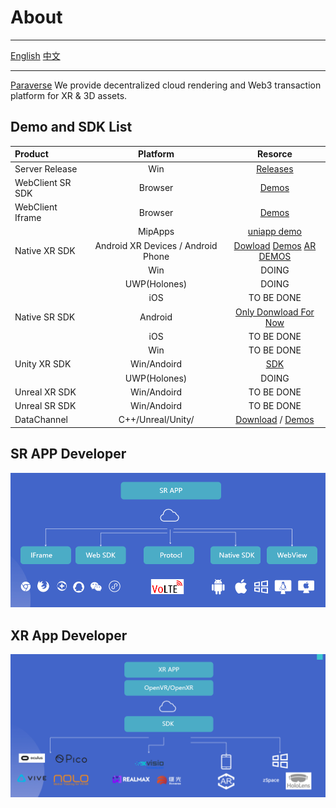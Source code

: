 # About

---

[English](./README.md) [中文](./README.zh_CN.md)

---

[Paraverse](https://www.paraverse.cc/) We provide decentralized cloud rendering and Web3 transaction platform for XR & 3D assets.

## Demo and SDK List

| Product | Platform | Resorce |
| :-----| :----: | :----: |
| Server Release | Win | [Releases](https://github.com/ParaverseTechnology/LarkXR3.1/releases) |
| WebClient SR SDK | Browser | [Demos](https://github.com/ParaverseTechnology/lark_sr_websdk_demos) |
| WebClient Iframe | Browser | [Demos](https://github.com/ParaverseTechnology/larkwebclient-iframe-demos) |
| | MipApps | [uniapp demo](https://github.com/ParaverseTechnology/uniapp_demo) |
| Native XR SDK | Android XR Devices / Android Phone | [Dowload](https://github.com/ParaverseTechnology/larkxr_native_android_app/releases/) [Demos](https://github.com/ParaverseTechnology/larkxr_native_android_app) [AR DEMOS](https://github.com/ParaverseTechnology/larkar_demos) |
|| Win | DOING |
|| UWP(Holones) | DOING |
|| iOS | TO BE DONE |
| Native SR SDK | Android | [Only Donwload For Now](https://www.pingxingyun.com/devCenter.html) |
| | iOS |  TO BE DONE |
| | Win |  TO BE DONE |
| Unity XR SDK | Win/Andoird | [SDK](https://github.com/ParaverseTechnology/lark_xr_unity3d_client_plugin) |
| | UWP(Holones) |  DOING |
| Unreal XR SDK | Win/Andoird  | TO BE DONE |
| Unreal SR SDK | Win/Andoird  | TO BE DONE |
| DataChannel | C++/Unreal/Unity/ | [Download](https://www.pingxingyun.com/devCenter.html) / [Demos](https://github.com/ParaverseTechnology/lark_xr_unity3d_demos) |

## SR APP Developer

![](images/sr.png)

## XR App Developer

![](images/xr.png)